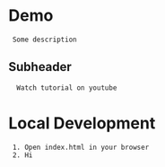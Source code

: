 # Demo
     Some description

## Subheader

      Watch tutorial on youtube


# Local Development

     1. Open index.html in your browser
     2. Hi